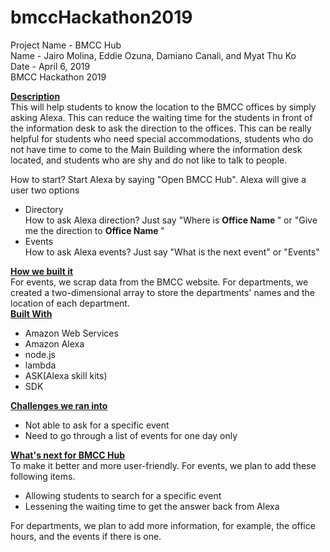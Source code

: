 # bmccHackathon2019
<p>
    Project Name - BMCC Hub <br>
    Name - Jairo Molina, Eddie Ozuna, Damiano Canali, and Myat Thu Ko <br>
    Date - April 6, 2019 <br>
    BMCC Hackathon 2019
</p>

<p> 
    <b><u>Description</u></b> <br>
    This will help students to know the location to the BMCC offices by simply asking Alexa. This can reduce the waiting time for the students in front of the information desk to ask the direction to the offices. This can be really helpful for students who need special accommodations, students who do not have time to come to the Main Building where the information desk located, and students who are shy and do not like to talk to people. 
</p>

<p> 
    How to start? Start Alexa by saying "Open BMCC Hub".
    Alexa will give a user two options 
<ul>
    <li> 
        Directory <br>
        How to ask Alexa direction? Just say "Where is <b> Office Name </b>" or "Give me the direction to <b> Office Name </b>"
    </li>
    <li> 
        Events <br>
        How to ask Alexa events? Just say "What is the next event" or "Events"
    </li>
</ul>
</p>

<p> 
    <b><u>How we built it</u></b> <br>
    For events, we scrap data from the BMCC website. For departments, we created a two-dimensional array to store the departments' names and the location of each department.
    <br>
    <b><u>Built With</u></b>
    <ul>
        <li>Amazon Web Services</li>
        <li>Amazon Alexa</li>
        <li>node.js</li>
        <li>lambda</li>
        <li>ASK(Alexa skill kits)</li>
        <li>SDK</li>
</ul>

</p>

<p>
    <b><u>Challenges we ran into</u></b>
    <ul>
        <li>Not able to ask for a specific event</li>
        <li>Need to go through a list of events for one day only</li>
</ul>
</p>
    
<p>
    <b><u>What's next for BMCC Hub</u></b> <br>
    To make it better and more user-friendly. For events, we plan to add these following items. 
    <ul> 
        <li>Allowing students to search for a specific event</li>
        <li>Lessening the waiting time to get the answer back from Alexa</li>
</ul>
    For departments, we plan to add more information, for example, the office hours, and the events if there is one.  
</p>

    
